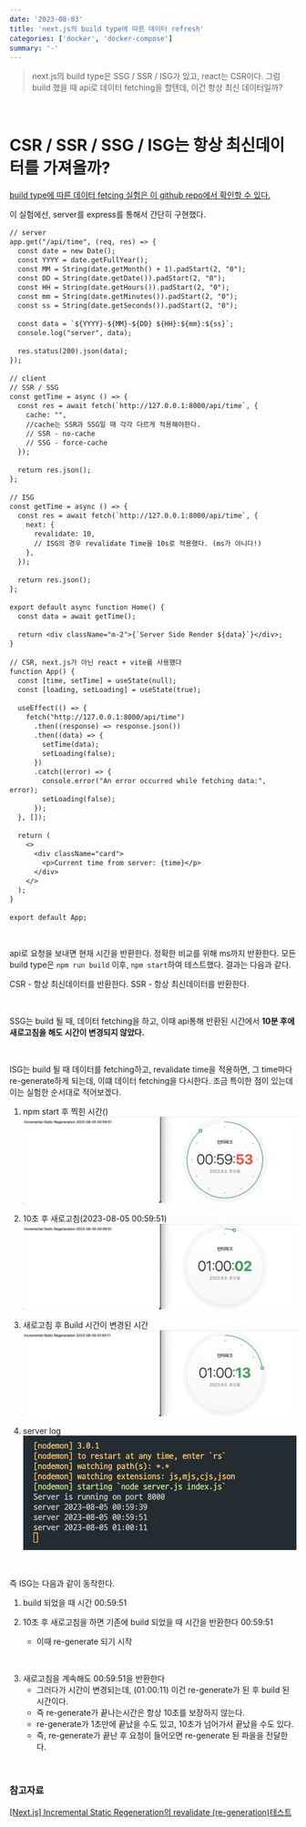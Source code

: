 ```yaml
---
date: '2023-08-03'
title: 'next.js의 build type에 따른 데이터 refresh'
categories: ['docker', 'docker-compose']
summary: '-'
---
```


> next.js의 build type은 SSG / SSR / ISG가 있고, react는 CSR이다.
> 그럼 build 했을 때 api로 데이터 fetching을 할텐데, 이건 항상 최신 데이터일까?

<br>

# CSR / SSR / SSG / ISG는 항상 최신데이터를 가져올까?

[build type에 따른 데이터 fetcing 실험은 이 github repo에서 확인할 수 있다.](https://github.com/Geuni620/csr-ssr-ssg-isg-fetching.git)

이 실험에선, server를 express를 통해서 간단히 구현했다.

```JS
// server
app.get("/api/time", (req, res) => {
  const date = new Date();
  const YYYY = date.getFullYear();
  const MM = String(date.getMonth() + 1).padStart(2, "0");
  const DD = String(date.getDate()).padStart(2, "0");
  const HH = String(date.getHours()).padStart(2, "0");
  const mm = String(date.getMinutes()).padStart(2, "0");
  const ss = String(date.getSeconds()).padStart(2, "0");

  const data = `${YYYY}-${MM}-${DD} ${HH}:${mm}:${ss}`;
  console.log("server", data);

  res.status(200).json(data);
});

// client
// SSR / SSG
const getTime = async () => {
  const res = await fetch(`http://127.0.0.1:8000/api/time`, {
    cache: "",
    //cache는 SSR과 SSG일 때 각각 다르게 적용해야한다.
    // SSR - no-cache
    // SSG - force-cache
  });

  return res.json();
};

// ISG
const getTime = async () => {
  const res = await fetch(`http://127.0.0.1:8000/api/time`, {
    next: {
      revalidate: 10,
      // ISG의 경우 revalidate Time을 10s로 적용했다. (ms가 아니다!)
    },
  });

  return res.json();
};

export default async function Home() {
  const data = await getTime();

  return <div className="m-2">{`Server Side Render ${data}`}</div>;
}

// CSR, next.js가 아닌 react + vite를 사용했다
function App() {
  const [time, setTime] = useState(null);
  const [loading, setLoading] = useState(true);

  useEffect(() => {
    fetch("http://127.0.0.1:8000/api/time")
      .then((response) => response.json())
      .then((data) => {
        setTime(data);
        setLoading(false);
      })
      .catch((error) => {
        console.error("An error occurred while fetching data:", error);
        setLoading(false);
      });
  }, []);

  return (
    <>
      <div className="card">
        <p>Current time from server: {time}</p>
      </div>
    </>
  );
}

export default App;
```

<br>

api로 요청을 보내면 현재 시간을 반환한다. 정확한 비교를 위해 ms까지 반환한다.
모든 build type은 `npm run build` 이후, `npm start`하여 테스트했다.
결과는 다음과 같다.

CSR - 항상 최신데이터를 반환한다.
SSR - 항상 최신데이터를 반환한다.

<br>

SSG는 build 될 때, 데이터 fetching을 하고, 이때 api통해 반환된 시간에서 **10분 후에 새로고침을 해도 시간이 변경되지 않았다.**

<br>

ISG는 build 될 때 데이터를 fetching하고, revalidate time을 적용하면, 그 time마다 re-generate하게 되는데, 이떄 데이터 fetching을 다시한다.
조금 특이한 점이 있는데 이는 실험한 순서대로 적어보겠다.

1. npm start 후 찍힌 시간()
   ![Build 후 찍힌 시간 00:59:51 / 실제시간 00:59:53](./isg-log-1.png)

2. 10초 후 새로고침(2023-08-05 00:59:51)
   ![Build 후 찍힌 시간 00:59:51 / 실제시간 01:00:02](./isg-log-2.png)

3. 새로고침 후 Build 시간이 변경된 시간
   ![Build 후 찍힌 시간 01:00:11 / 실제시간 01:00:13](./isg-log-3.png)

4. server log
   ![](./isg-server-log.png)

<br>

즉 ISG는 다음과 같이 동작한다.

1. build 되었을 때 시간 00:59:51
2. 10초 후 새로고침을 하면 기존에 build 되었을 때 시간을 반환한다 00:59:51

   - 이때 re-generate 되기 시작

<br>

3. 새로고침을 계속해도 00:59:51을 반환한다
   - 그러다가 시간이 변경되는데, (01:00:11) 이건 re-generate가 된 후 build 된 시간이다.
   - 즉 re-generate가 끝나는시간은 항상 10초를 보장하지 않는다.
   - re-generate가 1초만에 끝났을 수도 있고, 10초가 넘어가서 끝났을 수도 있다.
   - 즉, re-generate가 끝난 후 요청이 들어오면 re-generate 된 파을을 전달한다.

<br>

### 참고자료

[[Next.js] Incremental Static Regeneration의 revalidate (re-generation)테스트](https://velog.io/@dldngus5/nextjs-revalidate)
